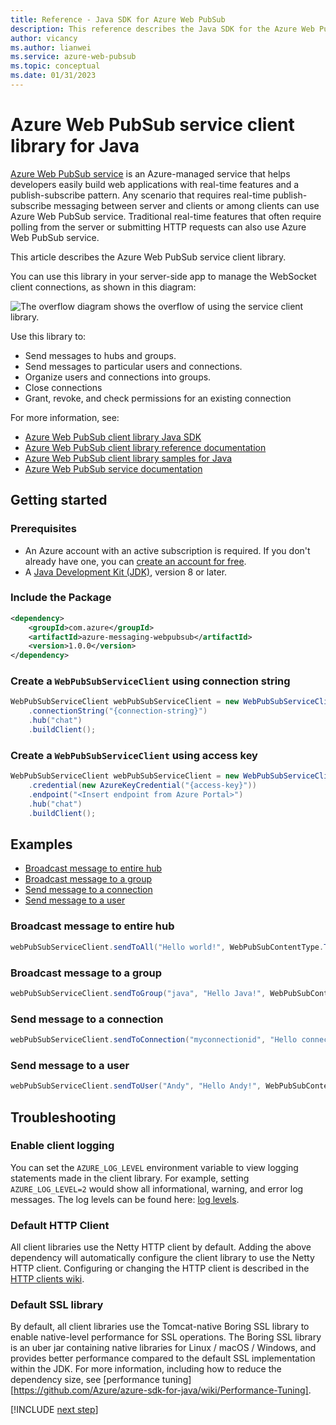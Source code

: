```yaml
---
title: Reference - Java SDK for Azure Web PubSub
description: This reference describes the Java SDK for the Azure Web PubSub service.
author: vicancy
ms.author: lianwei
ms.service: azure-web-pubsub
ms.topic: conceptual 
ms.date: 01/31/2023
---
```

# Azure Web PubSub service client library for Java

[Azure Web PubSub service](./index.yml) is an Azure-managed service that helps developers easily build web applications with real-time features and a publish-subscribe pattern. Any scenario that requires real-time publish-subscribe messaging between server and clients or among clients can use Azure Web PubSub service. Traditional real-time features that often require polling from the server or submitting HTTP requests can also use Azure Web PubSub service.

This article describes the Azure Web PubSub service client library.

You can use this library in your server-side app to manage the WebSocket client connections, as shown in this diagram:

![The overflow diagram shows the overflow of using the service client library.](media/sdk-reference/service-client-overflow.png)

Use this library to:

- Send messages to hubs and groups.
- Send messages to particular users and connections.
- Organize users and connections into groups.
- Close connections
- Grant, revoke, and check permissions for an existing connection

For more information, see:

- [Azure Web PubSub client library Java SDK][source_code] 
- [Azure Web PubSub client library reference documentation][api] 
- [Azure Web PubSub client library samples for Java][samples_readme]
- [Azure Web PubSub service documentation][product_documentation]

## Getting started

### Prerequisites

- An Azure account with an active subscription is required. If you don't already have one, you can [create an account for free][azure_subscription].
- A [Java Development Kit (JDK)][jdk_link], version 8 or later.

### Include the Package

[//]: # ({x-version-update-start;com.azure:azure-messaging-webpubsub;current})

```xml
<dependency>
    <groupId>com.azure</groupId>
    <artifactId>azure-messaging-webpubsub</artifactId>
    <version>1.0.0</version>
</dependency>
```

[//]: # ({x-version-update-end})

### Create a `WebPubSubServiceClient` using connection string

<!-- embedme ./src/samples/java/com/azure/messaging/webpubsub/ReadmeSamples.java#L21-L24 -->
```java
WebPubSubServiceClient webPubSubServiceClient = new WebPubSubServiceClientBuilder()
    .connectionString("{connection-string}")
    .hub("chat")
    .buildClient();
```

### Create a `WebPubSubServiceClient` using access key

<!-- embedme ./src/samples/java/com/azure/messaging/webpubsub/ReadmeSamples.java#L31-L35 -->
```java
WebPubSubServiceClient webPubSubServiceClient = new WebPubSubServiceClientBuilder()
    .credential(new AzureKeyCredential("{access-key}"))
    .endpoint("<Insert endpoint from Azure Portal>")
    .hub("chat")
    .buildClient();
```

## Examples

- [Broadcast message to entire hub](#broadcast-all "Broadcast message to entire hub")
- [Broadcast message to a group](#broadcast-group "Broadcast message to a group")
- [Send message to a connection](#send-to-connection "Send message to a connection")
- [Send message to a user](#send-to-user "Send message to a user")

<a name="broadcast-all"></a>

### Broadcast message to entire hub

<!-- embedme ./src/samples/java/com/azure/messaging/webpubsub/ReadmeSamples.java#L47-L47 -->
```java
webPubSubServiceClient.sendToAll("Hello world!", WebPubSubContentType.TEXT_PLAIN);
```

<a name="broadcast-group"></a>

### Broadcast message to a group

<!-- embedme ./src/samples/java/com/azure/messaging/webpubsub/ReadmeSamples.java#L59-L59 -->
```java
webPubSubServiceClient.sendToGroup("java", "Hello Java!", WebPubSubContentType.TEXT_PLAIN);
```

<a name="send-to-connection"></a>

### Send message to a connection

<!-- embedme ./src/samples/java/com/azure/messaging/webpubsub/ReadmeSamples.java#L71-L71 -->
```java
webPubSubServiceClient.sendToConnection("myconnectionid", "Hello connection!", WebPubSubContentType.TEXT_PLAIN);
```

<a name="send-to-user"></a>

### Send message to a user
<!-- embedme ./src/samples/java/com/azure/messaging/webpubsub/ReadmeSamples.java#L83-L83 -->
```java
webPubSubServiceClient.sendToUser("Andy", "Hello Andy!", WebPubSubContentType.TEXT_PLAIN);
```

## Troubleshooting

### Enable client logging

You can set the `AZURE_LOG_LEVEL` environment variable to view logging statements made in the client library. For
example, setting `AZURE_LOG_LEVEL=2` would show all informational, warning, and error log messages. The log levels can
be found here: [log levels][log_levels].

### Default HTTP Client

All client libraries use the Netty HTTP client by default. Adding the above dependency will automatically configure
the client library to use the Netty HTTP client. Configuring or changing the HTTP client is described in the
[HTTP clients wiki](https://github.com/Azure/azure-sdk-for-java/wiki/HTTP-clients).

### Default SSL library

By default, all client libraries use the Tomcat-native Boring SSL library to enable native-level performance for SSL
operations. The Boring SSL library is an uber jar containing native libraries for Linux / macOS / Windows, and provides
better performance compared to the default SSL implementation within the JDK. For more information, including how to reduce the dependency size, see  [performance tuning][https://github.com/Azure/azure-sdk-for-java/wiki/Performance-Tuning].

[!INCLUDE [next step](includes/include-next-step.md)]

<!-- LINKS -->

[azure_subscription]: https://azure.microsoft.com/free
[jdk_link]: /java/azure/jdk
[source_code]: https://github.com/Azure/azure-sdk-for-java/tree/main/sdk/webpubsub/azure-messaging-webpubsub/src
[product_documentation]: ./index.yml
[samples_readme]: https://github.com/Azure/azure-sdk-for-java/blob/main/sdk/webpubsub/azure-messaging-webpubsub/src/samples/README.md
[log_levels]: https://github.com/Azure/azure-sdk-for-java/blob/main/sdk/core/azure-core/src/main/java/com/azure/core/util/logging/ClientLogger.java
[performance_tuning]: https://github.com/Azure/azure-sdk-for-java/wiki/Performance-Tuning
[cla]: https://cla.microsoft.com
[coc]: https://opensource.microsoft.com/codeofconduct/
[coc_faq]: https://opensource.microsoft.com/codeofconduct/faq/
[coc_contact]: mailto:opencode@microsoft.com
[api]: /java/api/overview/azure/messaging-webpubsub-readme